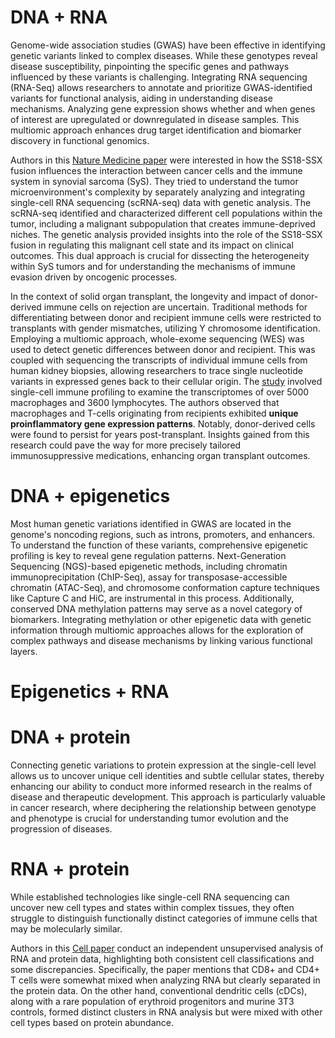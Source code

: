 # DNA + RNA
Genome-wide association studies (GWAS) have been effective in identifying genetic variants linked to complex diseases. While these genotypes reveal disease susceptibility, pinpointing the specific genes and pathways influenced by these variants is challenging. Integrating RNA sequencing (RNA-Seq) allows researchers to annotate and prioritize GWAS-identified variants for functional analysis, aiding in understanding disease mechanisms. Analyzing gene expression shows whether and when genes of interest are upregulated or downregulated in disease samples. This multiomic approach enhances drug target identification and biomarker discovery in functional genomics.

Authors in this [Nature Medicine paper]([https://www.cell.com/cell/fulltext/S0092-8674(21)00583-3](https://www.nature.com/articles/s41591-020-01212-6)) were interested in how the SS18-SSX fusion influences the interaction between cancer cells and the immune system in synovial sarcoma (SyS). They tried to understand the tumor microenvironment's complexity by separately analyzing and integrating single-cell RNA sequencing (scRNA-seq) data with genetic analysis. The scRNA-seq identified and characterized different cell populations within the tumor, including a malignant subpopulation that creates immune-deprived niches. The genetic analysis provided insights into the role of the SS18-SSX fusion in regulating this malignant cell state and its impact on clinical outcomes. This dual approach is crucial for dissecting the heterogeneity within SyS tumors and for understanding the mechanisms of immune evasion driven by oncogenic processes.

In the context of solid organ transplant, the longevity and impact of donor-derived immune cells on rejection are uncertain. Traditional methods for differentiating between donor and recipient immune cells were restricted to transplants with gender mismatches, utilizing Y chromosome identification. Employing a multiomic approach, whole-exome sequencing (WES) was used to detect genetic differences between donor and recipient. This was coupled with sequencing the transcripts of individual immune cells from human kidney biopsies, allowing researchers to trace single nucleotide variants in expressed genes back to their cellular origin. The [study](https://journals.lww.com/jasn/fulltext/2020/09000/harnessing_expressed_single_nucleotide_variation.12.aspx) involved single-cell immune profiling to examine the transcriptomes of over 5000 macrophages and 3600 lymphocytes. The authors observed that macrophages and T-cells originating from recipients exhibited **unique proinflammatory gene expression patterns**. Notably, donor-derived cells were found to persist for years post-transplant. Insights gained from this research could pave the way for more precisely tailored immunosuppressive medications, enhancing organ transplant outcomes.

# DNA + epigenetics 
Most human genetic variations identified in GWAS are located in the genome's noncoding regions, such as introns, promoters, and enhancers. To understand the function of these variants, comprehensive epigenetic profiling is key to reveal gene regulation patterns. Next-Generation Sequencing (NGS)-based epigenetic methods, including chromatin immunoprecipitation (ChIP-Seq), assay for transposase-accessible chromatin (ATAC-Seq), and chromosome conformation capture techniques like Capture C and HiC, are instrumental in this process. Additionally, conserved DNA methylation patterns may serve as a novel category of biomarkers. Integrating methylation or other epigenetic data with genetic information through multiomic approaches allows for the exploration of complex pathways and disease mechanisms by linking various functional layers.


# Epigenetics + RNA


# DNA + protein
Connecting genetic variations to protein expression at the single-cell level allows us to uncover unique cell identities and subtle cellular states, thereby enhancing our ability to conduct more informed research in the realms of disease and therapeutic development. This approach is particularly valuable in cancer research, where deciphering the relationship between genotype and phenotype is crucial for understanding tumor evolution and the progression of diseases.

# RNA + protein
While established technologies like single-cell RNA sequencing can uncover new cell types and states within complex tissues, they often struggle to distinguish functionally distinct categories of immune cells that may be molecularly similar.

Authors in this [Cell paper](https://www.cell.com/cell/fulltext/S0092-8674(21)00583-3) conduct an independent unsupervised analysis of RNA and protein data, highlighting both consistent cell classifications and some discrepancies. Specifically, the paper mentions that CD8+ and CD4+ T cells were somewhat mixed when analyzing RNA but clearly separated in the protein data. On the other hand, conventional dendritic cells (cDCs), along with a rare population of erythroid progenitors and murine 3T3 controls, formed distinct clusters in RNA analysis but were mixed with other cell types based on protein abundance.



